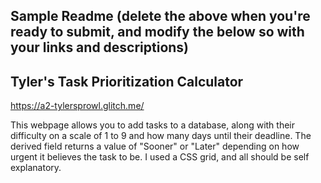 
Sample Readme (delete the above when you're ready to submit, and modify the below so with your links and descriptions)
---

## Tyler's Task Prioritization Calculator

https://a2-tylersprowl.glitch.me/

This webpage allows you to add tasks to a database, along with their difficulty on a scale of 1 to 9 and how many days until their deadline. The derived field returns a value of "Sooner" or "Later" depending on how urgent it believes the task to be. I used a CSS grid, and all should be self explanatory.
